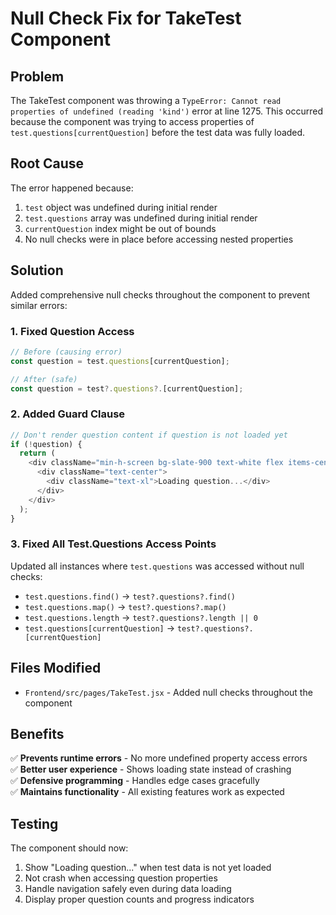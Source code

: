 # Null Check Fix for TakeTest Component

## Problem
The TakeTest component was throwing a `TypeError: Cannot read properties of undefined (reading 'kind')` error at line 1275. This occurred because the component was trying to access properties of `test.questions[currentQuestion]` before the test data was fully loaded.

## Root Cause
The error happened because:
1. `test` object was undefined during initial render
2. `test.questions` array was undefined during initial render  
3. `currentQuestion` index might be out of bounds
4. No null checks were in place before accessing nested properties

## Solution
Added comprehensive null checks throughout the component to prevent similar errors:

### 1. Fixed Question Access
```javascript
// Before (causing error)
const question = test.questions[currentQuestion];

// After (safe)
const question = test?.questions?.[currentQuestion];
```

### 2. Added Guard Clause
```javascript
// Don't render question content if question is not loaded yet
if (!question) {
  return (
    <div className="min-h-screen bg-slate-900 text-white flex items-center justify-center">
      <div className="text-center">
        <div className="text-xl">Loading question...</div>
      </div>
    </div>
  );
}
```

### 3. Fixed All Test.Questions Access Points
Updated all instances where `test.questions` was accessed without null checks:

- `test.questions.find()` → `test?.questions?.find()`
- `test.questions.map()` → `test?.questions?.map()`
- `test.questions.length` → `test?.questions?.length || 0`
- `test.questions[currentQuestion]` → `test?.questions?.[currentQuestion]`

## Files Modified
- `Frontend/src/pages/TakeTest.jsx` - Added null checks throughout the component

## Benefits
✅ **Prevents runtime errors** - No more undefined property access errors  
✅ **Better user experience** - Shows loading state instead of crashing  
✅ **Defensive programming** - Handles edge cases gracefully  
✅ **Maintains functionality** - All existing features work as expected  

## Testing
The component should now:
1. Show "Loading question..." when test data is not yet loaded
2. Not crash when accessing question properties
3. Handle navigation safely even during data loading
4. Display proper question counts and progress indicators
